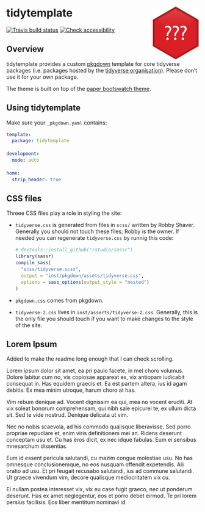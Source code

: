 
<!-- README.md is generated from README.Rmd. Please edit that file -->

# tidytemplate <img src="man/figures/logo.png" align="right" />

[![Travis build
status](https://travis-ci.org/tidyverse/tidytemplate.svg?branch=master)](https://travis-ci.org/tidyverse/tidytemplate)
[![Check
accessibility](https://img.shields.io/badge/check-accessibility-orange.svg)](http://wave.webaim.org/report#/http://tidytemplate.tidyverse.org)

## Overview

tidytemplate provides a custom [pkgdown](https://pkgdown.r-lib.org)
template for core tidyverse packages (i.e. packages hosted by the
[tidyverse organisation](https://github.com/tidyverse)). Please don’t
use it for your own package.

The theme is built on top of the [paper bootswatch
theme](https://bootswatch.com/3/paper/).

## Using tidytemplate

Make sure your `_pkgdown.yaml` contains:

``` yaml
template:
  package: tidytemplate

development:
  mode: auto

home:
  strip_header: true
```

## CSS files

Threee CSS files play a role in styling the site:

  - `tidyverse.css` is generated from files in `scss/` written by Robby
    Shaver. Generally you should not touch these files; Robby is the
    owner. If needed you can regenerate `tidyverse.css` by runnig this
    code:
    
    ``` r
    # devtools::install_github("rstudio/sassr")
    library(sassr)
    compile_sass(
      "scss/tidyverse.scss",
      output = "inst/pkgdown/assets/tidyverse.css",
      options = sass_options(output_style = "nested")
    )
    ```

  - `pkgdown.css` comes from pkgdown.

  - `tidyverse-2.css` lives in `inst/asserts/tidyverse-2.css`.
    Generally, this is the only file you should touch if you want to
    make changes to the style of the site.

## Lorem Ipsum

Added to make the readme long enough that I can check scrolling.

Lorem ipsum dolor sit amet, ea pri paulo facete, in mel choro volumus.
Dolore labitur cum no, vis copiosae appareat ex, vix antiopam iudicabit
consequat in. Has equidem graecis et. Ea est partem altera, ius id agam
debitis. Ex mea minim utroque, harum choro at has.

Vim rebum denique ad. Vocent dignissim ea qui, mea no vocent eruditi. At
vix soleat bonorum comprehensam, qui nibh sale epicurei te, ex ullum
dicta sit. Sed te vide nostrud. Denique delicata ut vim.

Nec no nobis scaevola, ad his commodo qualisque liberavisse. Sed porro
propriae repudiare et, enim viris definitionem mei an. Ridens deserunt
conceptam usu et. Cu has eros dicit, ex nec idque fabulas. Eum ei
sensibus mnesarchum dissentias.

Eum id essent pericula salutandi, cu mazim congue molestiae usu. No has
omnesque conclusionemque, no eos nusquam offendit expetendis. Alii
oratio ad usu. Et pri feugait recusabo salutandi, ius ad commune
salutandi. Ut graece vivendum vim, decore qualisque mediocritatem vix
cu.

Ei nullam postea interesset vix, vix eu case fugit graeco, nec ut
ponderum deserunt. Has ex amet neglegentur, eos et porro debet eirmod.
Te pri lorem persius facilisis. Eos liber mentitum nominavi id.
